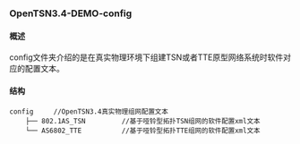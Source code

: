 ### OpenTSN3.4-DEMO-config  

#### 概述  

config文件夹介绍的是在真实物理环境下组建TSN或者TTE原型网络系统时软件对应的配置文本。  

#### 结构  
    config     //OpenTSN3.4真实物理组网配置文本  
		├── 802.1AS_TSN         //基于哑铃型拓扑TSN组网的软件配置xml文本  
		└── AS6802_TTE          //基于哑铃型拓扑TTE组网的软件配置xml文本  
      
 
